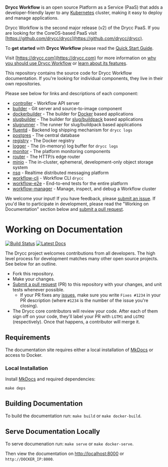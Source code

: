**Drycc Workflow** is an open source Platform as a Service (PaaS) that adds a developer-friendly layer to any [Kubernetes][k8s-home] cluster, making it easy to deploy and manage applications.

Drycc Workflow is the second major release (v2) of the Drycc PaaS. If you are looking for the CoreOS-based PaaS visit [https://github.com/drycc/drycc](https://github.com/drycc/drycc).

To **get started** with **Drycc Workflow** please read the [Quick Start Guide](https://drycc.com/docs/workflow/quickstart/).

Visit [https://drycc.com](https://drycc.com) for more information on [why you should use Drycc Workflow](https://drycc.com/why-drycc/) or [learn about its features](https://drycc.com/how-it-works/).

This repository contains the source code for Drycc Workflow documentation. If you're looking for individual components, they live in their own repositories.

Please see below for links and descriptions of each component:

- [controller](https://github.com/drycc/controller) - Workflow API server
- [builder](https://github.com/drycc/builder) - Git server and source-to-image component
- [dockerbuilder](https://github.com/drycc/dockerbuilder) - The builder for [Docker](https://www.docker.com/) based applications
- [slugbuilder](https://github.com/drycc/slugbuilder) - The builder for [slug/buildpack](https://devcenter.heroku.com/articles/slug-compiler) based applications
- [slugrunner](https://github.com/drycc/slugrunner) - The runner for slug/buildpack based applications
- [fluentd](https://github.com/drycc/fluentd) - Backend log shipping mechanism for `drycc logs`
- [postgres](https://github.com/drycc/postgres) - The central database
- [registry](https://github.com/drycc/registry) - The Docker registry
- [logger](https://github.com/drycc/logger) - The (in-memory) log buffer for `drycc logs`
- [monitor](https://github.com/drycc/monitor) - The platform monitoring components
- [router](https://github.com/drycc/router) - The HTTP/s edge router
- [minio](https://github.com/drycc/minio) - The in-cluster, ephemeral, development-only object storage system
- [nsq](https://github.com/drycc/nsq) - Realtime distributed messaging platform
- [workflow-cli](https://github.com/drycc/workflow-cli) - Workflow CLI `drycc`
- [workflow-e2e](https://github.com/drycc/workflow-e2e) - End-to-end tests for the entire platform
- [workflow-manager](https://github.com/drycc/workflow-manager) - Manage, inspect, and debug a Workflow cluster

We welcome your input! If you have feedback, please [submit an issue][issues]. If you'd like to participate in development, please read the "Working on Documentation" section below and [submit a pull request][prs].

# Working on Documentation

[![Build Status](https://travis-ci.org/drycc/workflow.svg?branch=master)](https://travis-ci.org/drycc/workflow)
[![Latest Docs](http://img.shields.io/badge/docs-latest-fc1e5e.svg)](http://docs-v2.readthedocs.org/en/latest/)

The Drycc project welcomes contributions from all developers. The high level process for development matches many other open source projects. See below for an outline.

* Fork this repository.
* Make your changes.
* [Submit a pull request][prs] (PR) to this repository with your changes, and unit tests whenever possible.
	* If your PR fixes any [issues][issues], make sure you write `Fixes #1234` in your PR description (where `#1234` is the number of the issue you're closing).
* The Drycc core contributors will review your code. After each of them sign off on your code, they'll label your PR with `LGTM1` and `LGTM2` (respectively). Once that happens, a contributor will merge it.

## Requirements

The documentation site requires either a local installation of [MkDocs][] or access to Docker.

### Local Installation

Install [MkDocs][] and required dependencies:

```
make deps
```

## Building Documentation

To build the documentation run: `make build` or `make docker-build`.

## Serve Documentation Locally

To serve documenation run: `make serve` or `make docker-serve`.

Then view the documentation on [http://localhost:8000](http://localhost:8000) or `http://DOCKER_IP:8000`.

[k8s-home]: http://kubernetes.io
[install-k8s]: http://kubernetes.io/gettingstarted/
[mkdocs]: http://www.mkdocs.org/
[issues]: https://github.com/drycc/workflow/issues
[prs]: https://github.com/drycc/workflow/pulls
[Drycc website]: http://drycc.com/
[blog]: https://blog.drycc.info/blog/
[read the announcement]: https://blog.drycc.info/blog/posts/announcements/drycc-workflow-drycc-fork.html
[#community slack]: https://slack.drycc.cc/
[slack community]: https://slack.drycc.com/
[v2.18]: https://github.com/drycc/workflow/releases/tag/v2.18.0
[Drycc Workflow website]: https://web.drycc.com
[v2.19.0]: https://gist.github.com/Cryptophobia/24c204583b18b9fc74c629fb2b62dfa3
[v2.20.0]: https://gist.github.com/Cryptophobia/667cc30f42dc38d6784212eea00bfc58
